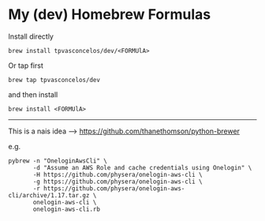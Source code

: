 # My (dev) Homebrew Formulas

Install directly 
```shell
brew install tpvasconcelos/dev/<FORMUlA>
```

Or tap first
```shell
brew tap tpvasconcelos/dev
```

and then install
```shell
brew install <FORMUlA>
```

---

This is a nais idea --> https://github.com/thanethomson/python-brewer

e.g.
```shell
pybrew -n "OneloginAwsCli" \
       -d "Assume an AWS Role and cache credentials using Onelogin" \
       -H https://github.com/physera/onelogin-aws-cli \
       -g https://github.com/physera/onelogin-aws-cli \
       -r https://github.com/physera/onelogin-aws-cli/archive/1.17.tar.gz \ 
       onelogin-aws-cli \
       onelogin-aws-cli.rb
```